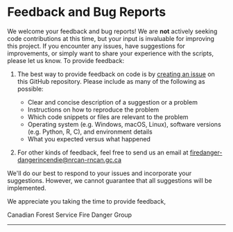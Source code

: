 # Feedback and Bug Reports
We welcome your feedback and bug reports! We are **not** actively seeking code contributions at this time, but your input is invaluable for improving this project. If you encounter any issues, have suggestions for improvements, or simply want to share your experience with the scripts, please let us know. To provide feedback:

1. The best way to provide feedback on code is by [creating an issue](https://github.com/nrcan-cfs-fire/cffdrs-ng/issues) on this GitHub repository. Please include as many of the following as possible:
    - Clear and concise description of a suggestion or a problem
    - Instructions on how to reproduce the problem
    - Which code snippets or files are relevant to the problem
    - Operating system (e.g. Windows, macOS, Linux), software versions (e.g. Python, R, C), and environment details
    - What you expected versus what happened

2. For other kinds of feedback, feel free to send us an email at [firedanger-dangerincendie@nrcan-rncan.gc.ca](mailto:firedanger-dangerincendie@nrcan-rncan.gc.ca)

We'll do our best to respond to your issues and incorporate your suggestions. However, we cannot guarantee that all suggestions will be implemented.  

We appreciate you taking the time to provide feedback,  

Canadian Forest Service Fire Danger Group

---
